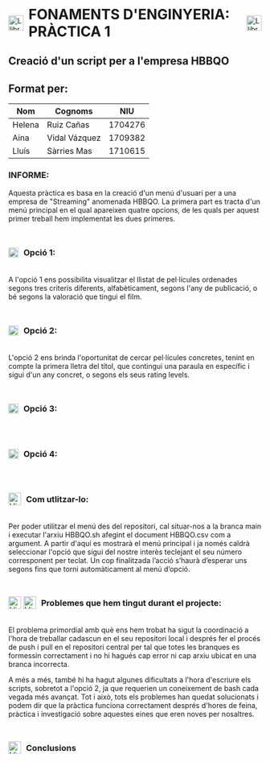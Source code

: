 <div style="display: flex; align-items: center; gap: 10px;">
  <img src="https://images.emojiterra.com/google/android-12l/512px/1f4d8.png" alt="Llibre blau" width="30" style="vertical-align: middle;"/>
  <h1 style="margin: 0;"><b style="vertical-align: middle;">FONAMENTS D'ENGINYERIA: PRÀCTICA 1</b></h1>
  <img src="https://images.emojiterra.com/google/android-12l/512px/1f4d8.png" alt="Llibre blau" width="30" style="vertical-align: middle;"/>
</div>

## **Creació d'un script per a l'empresa HBBQO**


<!-- <p align="center">
<img src="https://res.cloudinary.com/dkfxnnve5/image/upload/v1700935923/Captura_de_pantalla_2023-11-25_182102_lkkaxs.png" alt="Logo FSH" width="150"/>
</p> -->

## **Format per:**

|   Nom   |   Cognoms     |   NIU     |
|---------|---------------|-----------|
| Helena  | Ruiz Cañas    |  1704276  |
| Aina    | Vidal Vázquez |  1709382  |
| Lluís   | Sàrries Mas   |  1710615  |


### **INFORME:**


Aquesta pràctica es basa en la creació d'un menú d'usuari per a una empresa de "Streaming" anomenada HBBQO. La primera part es tracta d'un menú principal en el qual apareixen quatre opcions, de les quals per aquest primer treball hem implementat les dues primeres.

<br><div style="display: flex; align-items: center; gap: 5px;">
  <img src="https://images.emojiterra.com/google/android-12l/512px/1f50d.png" alt="Llibre blau" width="20" style="vertical-align: middle;"/>
  <h3 style="margin: 0; vertical-align: middle;"><b style="vertical-align: middle;">Opció 1:</b></h3>
</div><br>

A l'opció 1 ens possibilita visualitzar el llistat de pel·lícules ordenades segons tres criteris diferents, alfabèticament, segons l'any de publicació, o bé segons la valoració que tingui el film.

<br><div style="display: flex; align-items: center; gap: 5px;">
  <img src="https://files.cults3d.com/uploaders/20952150/illustration-file/cb813a37-f669-416c-a71b-9a83d46d30a5/pngwing.com-2022-02-20T094741.225.png" alt="Llibre blau" width="20" style="vertical-align: middle;"/>
  <h3 style="margin: 0; vertical-align: middle;"><b style="vertical-align: middle;">Opció 2:</b></h3>
</div><br>

L'opció 2 ens brinda l'oportunitat de cercar pel·lícules concretes, tenint en compte la primera lletra del títol, que contingui una paraula en específic i sigui d'un any concret, o segons els seus rating levels.

<br><div style="display: flex; align-items: center; gap: 5px;">
  <img src="https://images.emojiterra.com/google/android-12l/512px/1f50d.png" alt="Llibre blau" width="20" style="vertical-align: middle;"/>
  <h3 style="margin: 0; vertical-align: middle;"><b style="vertical-align: middle;">Opció 3:</b></h3>
</div><br>

<br><div style="display: flex; align-items: center; gap: 5px;">
  <img src="https://images.emojiterra.com/google/android-12l/512px/1f50d.png" alt="Llibre blau" width="20" style="vertical-align: middle;"/>
  <h3 style="margin: 0; vertical-align: middle;"><b style="vertical-align: middle;">Opció 4:</b></h3>
</div><br>


<br><div style="display: flex; align-items: center; gap: 5px;">
  <img src="https://media.istockphoto.com/id/1162198273/es/vector/dise%C3%B1o-de-ilustraci%C3%B3n-vectorial-plana-icono-de-signo-de-interrogaci%C3%B3n.jpg?s=612x612&w=0&k=20&c=ZP_KrHAiZiMLttztdGIegaJlNhBYCvsyr0S9-irTTTM=" alt="Llibre blau" width="25" style="vertical-align: middle;"/>
  <h3 style="margin: 0; vertical-align: middle;"><b style="vertical-align: middle;">Com utlitzar-lo:</b></h3>
</div><br>

Per poder utilitzar el menú des del repositori, cal situar-nos a la branca main i executar l'arxiu HBBQO.sh afegint el document HBBQO.csv com a argument. A partir d'aquí es mostrarà el menú principal i ja només caldrà seleccionar l'opció que sigui del nostre interès teclejant el seu número corresponent per teclat. Un cop finalitzada l’acció s’haurà d’esperar uns segons fins que torni automàticament al menú d’opció.


<br><div style="display: flex; align-items: center; gap: 5px;">
  <img src="https://cdn-icons-png.flaticon.com/512/257/257195.png" alt="Llibre blau" width="25" style="vertical-align: middle;"/><img src="https://cdn-icons-png.flaticon.com/512/550/550096.png" alt="Llibre blau" width="25" style="vertical-align: middle;"/>
  <h3 style="margin: 0; vertical-align: middle;"><b style="vertical-align: middle;">Problemes que hem tingut durant el projecte:</b></h3>
</div><br>

El problema primordial amb què ens hem trobat ha sigut la coordinació a l'hora de treballar cadascun en el seu repositori local i després fer el procés de push i pull en el repositori central per tal que totes les branques es formessin correctament i no hi hagués cap error ni cap arxiu ubicat en una branca incorrecta.

A més a més, també hi ha hagut algunes dificultats a l'hora d'escriure els scripts, sobretot a l'opció 2, ja que requerien un coneixement de bash cada vegada més avançat. Tot i això, tots els problemes han quedat solucionats i podem dir que la pràctica funciona correctament després d'hores de feina, pràctica i investigació sobre aquestes eines que eren noves per nosaltres.

<br><div style="display: flex; align-items: center; gap: 5px;">
  <img src="https://media.istockphoto.com/id/1162198273/es/vector/dise%C3%B1o-de-ilustraci%C3%B3n-vectorial-plana-icono-de-signo-de-interrogaci%C3%B3n.jpg?s=612x612&w=0&k=20&c=ZP_KrHAiZiMLttztdGIegaJlNhBYCvsyr0S9-irTTTM=" alt="Llibre blau" width="25" style="vertical-align: middle;"/>
  <h3 style="margin: 0; vertical-align: middle;"><b style="vertical-align: middle;">Conclusions</b></h3>
</div><br>
